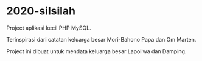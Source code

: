 # 2020-silsilah

Project aplikasi kecil PHP MySQL.

Terinspirasi dari catatan keluarga besar Mori-Bahono Papa dan Om Marten.

Project ini dibuat untuk mendata keluarga besar Lapoliwa dan Damping.

